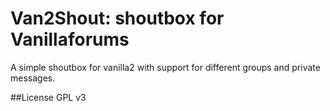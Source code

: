 # Van2Shout: shoutbox for Vanillaforums
A simple shoutbox for vanilla2 with support for different groups and private messages.

##License
GPL v3
